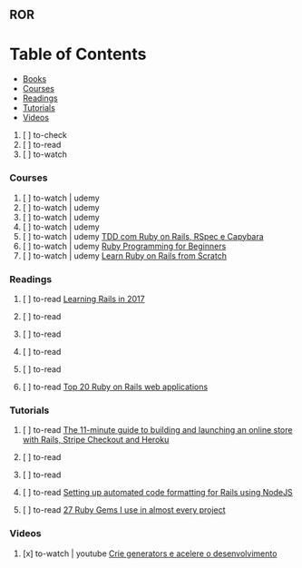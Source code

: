 ## ROR

# Table of Contents
<!-- MarkdownTOC depth=4 -->
  - [Books](#books)
  - [Courses](#courses)
  - [Readings](#readings)
  - [Tutorials](#tutorials)
  - [Videos](#videos)
<!-- /MarkdownTOC -->

  1. [ ] to-check []()
  1. [ ] to-read []()
  1. [ ] to-watch []()

### Courses

  1. [ ] to-watch | udemy []()
  1. [ ] to-watch | udemy []()
  1. [ ] to-watch | udemy []()
  1. [ ] to-watch | udemy []()
  1. [ ] to-watch | udemy [TDD com Ruby on Rails, RSpec e Capybara](https://www.udemy.com/rails-tdd/learn/v4/overview)
  1. [ ] to-watch | udemy [Ruby Programming for Beginners](https://www.udemy.com/learn-ruby-programming-in-ten-easy-steps/learn/v4/overview)
  1. [ ] to-watch | udemy [Learn Ruby on Rails from Scratch](https://www.udemy.com/learn-ruby-on-rails-from-scratch/learn/v4/overview)

### Readings

  1. [ ] to-read [Learning Rails in 2017](https://dev.to/fdoxyz/learning-rails-in-2017)

  1. [ ] to-read []()
  1. [ ] to-read []()
  1. [ ] to-read []()
  1. [ ] to-read []()
  1. [ ] to-read [Top 20 Ruby on Rails web applications](https://dev.to/iriskatastic/top-20-ruby-on-rails-web-applications)

### Tutorials

  1. [ ] to-read [The 11-minute guide to building and launching an online store with Rails, Stripe Checkout and Heroku](https://hackernoon.com/the-11-minute-guide-to-building-and-launching-an-online-store-with-rails-stripe-checkout-and-206d6faec6d8)
  1. [ ] to-read []()
  1. [ ] to-read []()
  1. [ ] to-read [Setting up automated code formatting for Rails using NodeJS](https://dev.to/jesalg/setting-up-automated-code-formatting-for-rails-using-nodejs)

  1. [ ] to-read [27 Ruby Gems I use in almost every project](https://dev.to/rob__race/27-gems-i-use-in-almost-every-project)

### Videos

  1. [x] to-watch | youtube [Crie generators e acelere o desenvolvimento](https://www.youtube.com/watch?v=piiEdgl189c)

